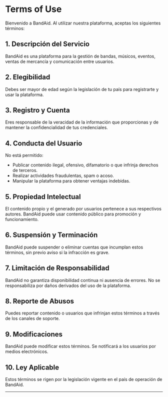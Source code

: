 # Terms of Use

Bienvenido a BandAid. Al utilizar nuestra plataforma, aceptas los siguientes términos:

## 1. Descripción del Servicio
BandAid es una plataforma para la gestión de bandas, músicos, eventos, ventas de mercancía y comunicación entre usuarios.

## 2. Elegibilidad
Debes ser mayor de edad según la legislación de tu país para registrarte y usar la plataforma.

## 3. Registro y Cuenta
Eres responsable de la veracidad de la información que proporcionas y de mantener la confidencialidad de tus credenciales.

## 4. Conducta del Usuario
No está permitido:
- Publicar contenido ilegal, ofensivo, difamatorio o que infrinja derechos de terceros.
- Realizar actividades fraudulentas, spam o acoso.
- Manipular la plataforma para obtener ventajas indebidas.

## 5. Propiedad Intelectual
El contenido propio y el generado por usuarios pertenece a sus respectivos autores. BandAid puede usar contenido público para promoción y funcionamiento.

## 6. Suspensión y Terminación
BandAid puede suspender o eliminar cuentas que incumplan estos términos, sin previo aviso si la infracción es grave.

## 7. Limitación de Responsabilidad
BandAid no garantiza disponibilidad continua ni ausencia de errores. No se responsabiliza por daños derivados del uso de la plataforma.

## 8. Reporte de Abusos
Puedes reportar contenido o usuarios que infrinjan estos términos a través de los canales de soporte.

## 9. Modificaciones
BandAid puede modificar estos términos. Se notificará a los usuarios por medios electrónicos.

## 10. Ley Aplicable
Estos términos se rigen por la legislación vigente en el país de operación de BandAid.

---
